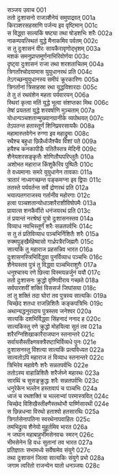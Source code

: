 सञ्जय उवाच	001  
ततो दुःशासनो राजञ्शैनेयं समुपाद्रवत्	001a  
किरञ्शरसहस्राणि पर्जन्य इव वृष्टिमान्	001c  
स विद्ध्वा सात्यकिं षष्ट्या तथा षोडशभिः शरैः	002a  
नाकम्पयत्स्थितं युद्धे मैनाकमिव पर्वतम्	002c  
स तु दुःशासनं वीरः सायकैरावृणोद्भृशम्	003a  
मशकं समनुप्राप्तमूर्णनाभिरिवोर्णया	003c  
दृष्ट्वा दुःशासनं राजा तथा शरशताचितम्	004a  
त्रिगर्तांश्चोदयामास युयुधानरथं प्रति	004c  
तेऽगच्छन्युयुधानस्य समीपं क्रूरकारिणः	005a  
त्रिगर्तानां त्रिसाहस्रा रथा युद्धविशारदाः	005c  
ते तु तं रथवंशेन महता पर्यवारयन्	006a  
स्थिरां कृत्वा मतिं युद्धे भूत्वा संशप्तका मिथः	006c  
तेषां प्रयततां युद्धे शरवर्षाणि मुञ्चताम्	007a  
योधान्पञ्चशतान्मुख्यानग्रानीके व्यपोथयत्	007c  
तेऽपतन्त हतास्तूर्णं शिनिप्रवरसायकैः	008a  
महामारुतवेगेन रुग्णा इव महाद्रुमाः	008c  
रथैश्च बहुधा छिन्नैर्ध्वजैश्चैव विशां पते	009a  
हयैश्च कनकापीडैः पतितैस्तत्र मेदिनी	009c  
शैनेयशरसङ्कृत्तैः शोणितौघपरिप्लुतैः	010a  
अशोभत महाराज किंशुकैरिव पुष्पितैः	010c  
ते वध्यमानाः समरे युयुधानेन तावकाः	011a  
त्रातारं नाध्यगच्छन्त पङ्कमग्ना इव द्विपाः	011c  
ततस्ते पर्यवर्तन्त सर्वे द्रोणरथं प्रति	012a  
भयात्पतगराजस्य गर्तानीव महोरगाः	012c  
हत्वा पञ्चशतान्योधाञ्शरैराशीविषोपमैः	013a  
प्रायात्स शनकैर्वीरो धनंजयरथं प्रति	013c  
तं प्रयान्तं नरश्रेष्ठं पुत्रो दुःशासनस्तव	014a  
विव्याध नवभिस्तूर्णं शरैः सन्नतपर्वभिः	014c  
स तु तं प्रतिविव्याध पञ्चभिर्निशितैः शरैः	015a  
रुक्मपुङ्खैर्महेष्वासो गार्ध्रपत्रैरजिह्मगैः	015c  
सात्यकिं तु महाराज प्रहसन्निव भारत	016a  
दुःशासनस्त्रिभिर्विद्ध्वा पुनर्विव्याध पञ्चभिः	016c  
शैनेयस्तव पुत्रं तु विद्ध्वा पञ्चभिराशुगैः	017a  
धनुश्चास्य रणे छित्त्वा विस्मयन्नर्जुनं ययौ	017c  
ततो दुःशासनः क्रुद्धो वृष्णिवीराय गच्छते	018a  
सर्वपारशवीं शक्तिं विससर्ज जिघांसया	018c  
तां तु शक्तिं तदा घोरां तव पुत्रस्य सात्यकिः	019a  
चिच्छेद शतधा राजन्निशितैः कङ्कपत्रिभिः	019c  
अथान्यद्धनुरादाय पुत्रस्तव जनेश्वर	020a  
सात्यकिं दशभिर्विद्ध्वा सिंहनादं ननाद ह	020c  
सात्यकिस्तु रणे क्रुद्धो मोहयित्वा सुतं तव	021a  
शरैरग्निशिखाकारैराजघान स्तनान्तरे	021c  
सर्वायसैस्तीक्ष्णवक्त्रैरष्टाभिर्विव्यधे पुनः	021e  
दुःशासनस्तु विंशत्या सात्यकिं प्रत्यविध्यत	022a  
सात्वतोऽपि महाराज तं विव्याध स्तनान्तरे	022c  
त्रिभिरेव महावेगैः शरैः सन्नतपर्वभिः	022e  
ततोऽस्य वाहान्निशितैः शरैर्जघ्ने महारथः	023a  
सारथिं च सुसङ्क्रुद्धः शरैः सन्नतपर्वभिः	023c  
धनुरेकेन भल्लेन हस्तावापं च पञ्चभिः	024a  
ध्वजं च रथशक्तिं च भल्लाभ्यां परमास्त्रवित्	024c  
चिच्छेद विशिखैस्तीक्ष्णैस्तथोभौ पार्ष्णिसारथी	024e  
स छिन्नधन्वा विरथो हताश्वो हतसारथिः	025a  
त्रिगर्तसेनापतिना स्वरथेनापवाहितः	025c  
तमभिद्रुत्य शैनेयो मुहूर्तमिव भारत	026a  
न जघान महाबाहुर्भीमसेनवचः स्मरन्	026c  
भीमसेनेन हि वधः सुतानां तव भारत	027a  
प्रतिज्ञातः सभामध्ये सर्वेषामेव संयुगे	027c  
तथा दुःशासनं जित्वा सात्यकिः संयुगे प्रभो	028a  
जगाम त्वरितो राजन्येन यातो धनञ्जयः	028c  
